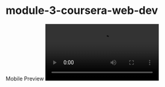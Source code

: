 # module-3-coursera-web-dev

Mobile Preview
![mobile preview](https://github.com/mbtions/module-3-coursera-web-dev/blob/master/video-mobile-view.mp4)